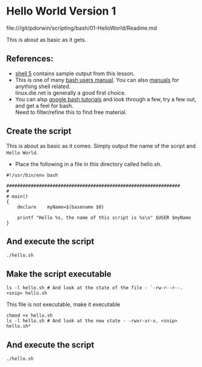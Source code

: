 # Hello World Version 1

file:///git/pdorwin/scripting/bash/01-HelloWorld/Readme.md

This is about as basic as it gets.

## References:

- [shell 5](https://github.com/pdorwin/scripting/blob/master/bash/01-HelloWorld/*shell*%3C5%3E) contains sample output from this lesson.
- This is one of many [bash users manual](https://linux.die.net/man/1/bash). You can also [ manuals](https://www.google.com/search?q=man+bash&ie=utf-8&oe=utf-8) for anything shell related. <br> linux.die.net is generally a good first choice.
- You can alsp [google bash tutorials](https://www.google.com/search?q=bash+tutorials+for+beginners&oq=bash+tutorials&gs_l=psy-ab.3.2.0l4.32992.37532.0.40893.14.14.0.0.0.0.164.1982.0j14.14.0....0...1.1.64.psy-ab..0.14.1975...0i7i30k1j0i10k1j0i7i10i30k1j0i20i263k1j35i39k1j0i20i263i264k1.0._aX8MwvQcds) and look through a few, try a few out, and get a feel for bash. <br> Need to filter/refine this to find free material.

## Create the script

This is about as basic as it comes. Simply output the name of the script and `Hello World`.

- Place the following in a file in this directory called hello.sh.
```
#!/usr/bin/env bash

################################################################
#
# main()
{
    declare    myName=$(basename $0)

    printf "Hello %s, the name of this script is %s\n" $USER $myName
}
```

## And execute the script
```
./hello.sh
```

## Make the script executable

```
ls -l hello.sh # And look at the state of the file - `-rw-r--r--. <snip> hello.sh
```
This file is not executable, make it executable
```
chmod +x hello.sh
ls -l hello.sh # And look at the new state - -rwxr-xr-x. <snip> hello.sh*
```

## And execute the script
```
./hello.sh
```

